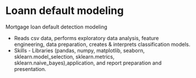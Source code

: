 # Loann default modeling
Mortgage loan default detection modeling
 - Reads csv data, performs exploratory data analysis, feature engineering, data preparation, creates & interprets classification models.
 - Skills - Libraries (pandas, numpy, matplotlib, seaborn, sklearn.model_selection, sklearn.metrics, sklearn.naive_bayes),application, and report preparation and presentation.
